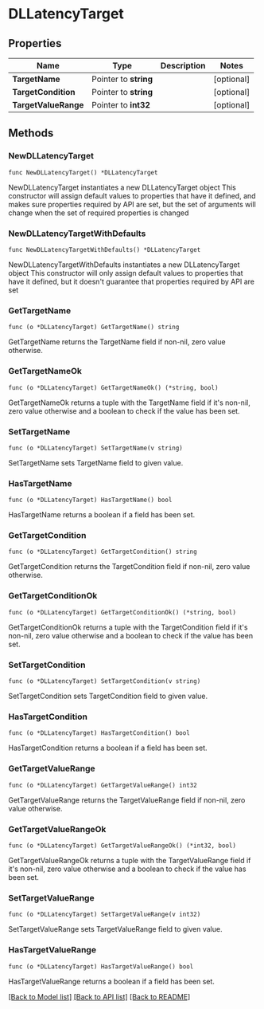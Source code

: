 # DLLatencyTarget

## Properties

Name | Type | Description | Notes
------------ | ------------- | ------------- | -------------
**TargetName** | Pointer to **string** |  | [optional] 
**TargetCondition** | Pointer to **string** |  | [optional] 
**TargetValueRange** | Pointer to **int32** |  | [optional] 

## Methods

### NewDLLatencyTarget

`func NewDLLatencyTarget() *DLLatencyTarget`

NewDLLatencyTarget instantiates a new DLLatencyTarget object
This constructor will assign default values to properties that have it defined,
and makes sure properties required by API are set, but the set of arguments
will change when the set of required properties is changed

### NewDLLatencyTargetWithDefaults

`func NewDLLatencyTargetWithDefaults() *DLLatencyTarget`

NewDLLatencyTargetWithDefaults instantiates a new DLLatencyTarget object
This constructor will only assign default values to properties that have it defined,
but it doesn't guarantee that properties required by API are set

### GetTargetName

`func (o *DLLatencyTarget) GetTargetName() string`

GetTargetName returns the TargetName field if non-nil, zero value otherwise.

### GetTargetNameOk

`func (o *DLLatencyTarget) GetTargetNameOk() (*string, bool)`

GetTargetNameOk returns a tuple with the TargetName field if it's non-nil, zero value otherwise
and a boolean to check if the value has been set.

### SetTargetName

`func (o *DLLatencyTarget) SetTargetName(v string)`

SetTargetName sets TargetName field to given value.

### HasTargetName

`func (o *DLLatencyTarget) HasTargetName() bool`

HasTargetName returns a boolean if a field has been set.

### GetTargetCondition

`func (o *DLLatencyTarget) GetTargetCondition() string`

GetTargetCondition returns the TargetCondition field if non-nil, zero value otherwise.

### GetTargetConditionOk

`func (o *DLLatencyTarget) GetTargetConditionOk() (*string, bool)`

GetTargetConditionOk returns a tuple with the TargetCondition field if it's non-nil, zero value otherwise
and a boolean to check if the value has been set.

### SetTargetCondition

`func (o *DLLatencyTarget) SetTargetCondition(v string)`

SetTargetCondition sets TargetCondition field to given value.

### HasTargetCondition

`func (o *DLLatencyTarget) HasTargetCondition() bool`

HasTargetCondition returns a boolean if a field has been set.

### GetTargetValueRange

`func (o *DLLatencyTarget) GetTargetValueRange() int32`

GetTargetValueRange returns the TargetValueRange field if non-nil, zero value otherwise.

### GetTargetValueRangeOk

`func (o *DLLatencyTarget) GetTargetValueRangeOk() (*int32, bool)`

GetTargetValueRangeOk returns a tuple with the TargetValueRange field if it's non-nil, zero value otherwise
and a boolean to check if the value has been set.

### SetTargetValueRange

`func (o *DLLatencyTarget) SetTargetValueRange(v int32)`

SetTargetValueRange sets TargetValueRange field to given value.

### HasTargetValueRange

`func (o *DLLatencyTarget) HasTargetValueRange() bool`

HasTargetValueRange returns a boolean if a field has been set.


[[Back to Model list]](../README.md#documentation-for-models) [[Back to API list]](../README.md#documentation-for-api-endpoints) [[Back to README]](../README.md)


